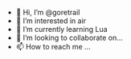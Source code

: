 - 👋 Hi, I’m @goretrail
- 👀 I’m interested in air
- 🌱 I’m currently learning Lua
- 💞️ I’m looking to collaborate on...
- 📫 How to reach me ...

<!---
goretrail/goretrail is a ✨ special ✨ repository because its `README.md` (this file) appears on your GitHub profile.
You can click the Preview link to take a look at your changes.
--->

